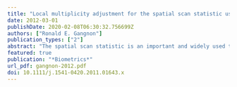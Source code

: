 ```yaml
---
title: "Local multiplicity adjustment for the spatial scan statistic using the Gumbel distribution"
date: 2012-03-01
publishDate: 2020-02-08T06:30:32.756699Z
authors: ["Ronald E. Gangnon"]
publication_types: ["2"]
abstract: "The spatial scan statistic is an important and widely used tool for cluster detection. It is based on the simultaneous evaluation of the statistical significance of the maximum likelihood ratio test statistic over a large collection of potential clusters. In most cluster detection problems, there is variation in the extent of local multiplicity across the study region. For example, using a fixed maximum geographic radius for clusters, urban areas typically have many overlapping potential clusters, whereas rural areas have relatively few. The spatial scan statistic does not account for local multiplicity variation. We describe a previously proposed local multiplicity adjustment based on a nested Bonferroni correction and propose a novel adjustment based on a Gumbel distribution approximation to the distribution of a local scan statistic. We compare the performance of all three statistics in terms of power and a novel unbiased cluster detection criterion. These methods are then applied to the well-known New York leukemia dataset and a Wisconsin breast cancer incidence dataset."
featured: true
publication: "*Biometrics*"
url_pdf: gangnon-2012.pdf
doi: 10.1111/j.1541-0420.2011.01643.x
---
```


